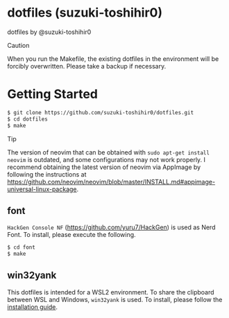 # dotfiles (suzuki-toshihir0)

dotfiles by @suzuki-toshihir0

> [!CAUTION]
> When you run the Makefile, the existing dotfiles in the environment will be forcibly overwritten. Please take a backup if necessary.

# Getting Started

```sh
$ git clone https://github.com/suzuki-toshihir0/dotfiles.git
$ cd dotfiles
$ make
```

> [!TIP]
> The version of neovim that can be obtained with `sudo apt-get install neovim` is outdated, and some configurations may not work properly. I recommend obtaining the latest version of neovim via AppImage by following the instructions at https://github.com/neovim/neovim/blob/master/INSTALL.md#appimage-universal-linux-package.

## font
`HackGen Console NF` (https://github.com/yuru7/HackGen) is used as Nerd Font. To install, please execute the following.
```sh
$ cd font
$ make
```

## win32yank
This dotfiles is intended for a WSL2 environment. To share the clipboard between WSL and Windows, `win32yank` is used. To install, please follow the [installation guide](./win32yank/README.md).

